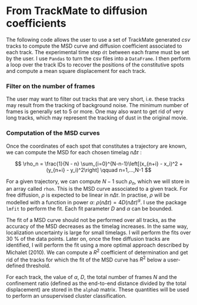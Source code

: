 # From TrackMate to diffusion coefficients

The following code allows the user to use a set of TrackMate generated *csv* tracks to compute the MSD curve and diffusion coefficient associated to each track. The experimental time step `dt` between each frame must be set by the user. I use `Pandas` to turn the csv files into a `DataFrame`. I then perform a loop over the track IDs to recover the positions of the constitutive spots and compute a mean square displacement for each track.

### Filter on the number of frames

The user may want to filter out tracks that are very short, i.e. these tracks may result from the tracking of background noise. The minimum number of frames is generally set to 5 or more. One may also want to get rid of very long tracks, which may represent the tracking of dust in the original movie. 

### Computation of the MSD curves

Once the coordinates of each spot that constitutes a trajectory are known, we can compute the MSD for each chosen timelag $n \Delta \tau$ : 

$$ \rho_n = \frac{1}{N - n} \sum_{i=0}^{N-n-1}\left[(x_{n+i} - x_i)^2 + (y_{n+i} - y_i)^2\right] \qquad n=1,...,N-1 $$

For a given trajectory, we can compute $N-1$ such $\rho_n$, which we will store in an array called `rhon`. This is the MSD curve associated to a given track. For free diffusion, $\rho$ is expected to be linear in $n \Delta \tau$. In practise, $\rho$ will be modelled with a function in power $\alpha$: $\rho(n\Delta \tau) = 4 D (n\Delta \tau)^\alpha$. I use the package `lmfit` to perform the fit. Each fit parameter $D$ and $\alpha$ can be bounded. 

The fit of a MSD curve should not be performed over all tracks, as the accuracy of the MSD decreases as the timelag increases. In the same way, localization uncertainty is large for small timelags. I will perform the fits over 30 % of the data points. Later on, once the free diffusion tracks are identified, I will perform the fit using a more optimal approach described by Michalet (2010). We can compute a $R^2$ coefficient of determination and get rid of the tracks for which the fit of the MSD curve has $R^2$ below a user-defined threshold. 

For each track, the value of $\alpha$, $D$, the total number of frames $N$ and the confinement ratio (defined as the end-to-end distance divided by the total displacement) are stored in the `alphaD` matrix. These quantities will be used to perform an unsupervised cluster classification. 
